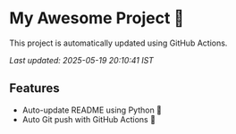 # My Awesome Project 🚀

This project is automatically updated using GitHub Actions.

_Last updated: 2025-05-19 20:10:41 IST_

## Features
- Auto-update README using Python 🐍
- Auto Git push with GitHub Actions 🤖
